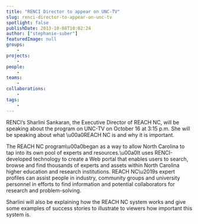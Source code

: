 ```yaml
---
title: "RENCI Director to appear on UNC-TV"
slug: renci-director-to-appear-on-unc-tv
spotlight: false
publishDate: 2013-10-08T10:02:24
author: ["stephanie-suber"]
featuredImage: null
groups:
    - 
projects:
    - 
people:
    - 
teams: 
    - 
collaborations:
    - 
tags:
    - 
---
```

<p>RENCI&#8217;s Sharlini Sankaran, the Executive Director of REACH NC, will be speaking about the program on UNC-TV on October 16 at 3:15 p.m. She will be speaking about what \u00a0REACH NC is and why it is important.</p>
<p>The REACH NC program\u00a0began as a way to allow North Carolina to tap into its own pool of experts and resources.\u00a0It uses RENCI-developed technology to create a Web portal that enables users to search, browse and find thousands of experts and assets within North Carolina higher education and research institutions. REACH NC\u2019s expert profiles can assist people in industry, community groups and university personnel in efforts to find information and potential collaborators for research and problem-solving.</p>
<p>Sharlini will also be explaining how the REACH NC system works and give some examples of success stories to illustrate to viewers how important this system is.</p>
<!-- AddThis Advanced Settings generic via filter on the_content --><!-- AddThis Share Buttons generic via filter on the_content -->
